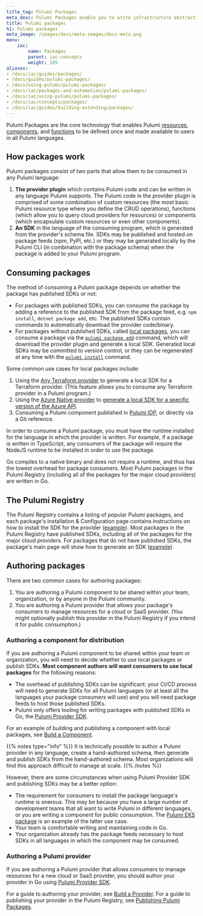 ```yaml
---
title_tag: Pulumi Packages
meta_desc: Pulumi Packages enable you to write infrastructure abstractions once in TypeScript, C#, Go, or Python and make them available for use in any Pulumi language.
title: Pulumi packages
h1: Pulumi packages
meta_image: /images/docs/meta-images/docs-meta.png
menu:
    iac:
        name: Packages
        parent: iac-concepts
        weight: 105
aliases:
- /docs/iac/guides/packages/
- /docs/guides/pulumi-packages/
- /docs/using-pulumi/pulumi-packages/
- /docs/iac/packages-and-automation/pulumi-packages/
- /docs/iac/using-pulumi/pulumi-packages/
- /docs/iac/concepts/packages/
- /docs/iac/guides/building-extending/packages/
---
```


Pulumi Packages are the core technology that enables Pulumi [resources](/docs/iac/concepts/resources/), [components](/docs/iac/concepts/components/), and [functions](/docs/iac/concepts/functions/) to be defined once and made available to users in all Pulumi languages.

## How packages work

Pulumi packages consist of two parts that allow them to be consumed in any Pulumi language:

1. **The provider plugin** which contains Pulumi code and can be written in any language Pulumi supports. The Pulumi code in the provider plugin is comprised of some combination of custom resources (the most basic Pulumi resource type where you define the CRUD operations), functions (which allow you to query cloud providers for resources) or components (which encapsulate custom resources or even other components).
1. **An SDK** in the language of the consuming program, which is generated from the provider's schema file. SDKs may be published and hosted on package feeds (npm, PyPI, etc.) or they may be generated locally by the Pulumi CLI (in combination with the package schema) when the package is added to your Pulumi program.

## Consuming packages

The method of consuming a Pulumi package depends on whether the package has published SDKs or not:

- For packages with published SDKs, you can consume the package by adding a reference to the published SDK from the package feed, e.g. `npm install`, `dotnet package add`, etc. The published SDKs contain commands to automatically download the provider code/binary.
- For packages without published SDKs, called [local packages](/docs/iac/guides/building-extending/packages/local-packages/#updating-local-packages), you can consume a package via the [`pulumi package add`](/docs/iac/cli/commands/pulumi_package_add/) command, which will download the provider plugin and generate a local SDK. Generated local SDKs may be committed to version control, or they can be regenerated at any time with the [`pulumi install`](/docs/iac/cli/commands/pulumi_install/) command.

Some common use cases for local packages include:

1. Using the [Any Terraform provider](/registry/packages/terraform-provider/) to generate a local SDK for a Terraform provider. (This feature allows you to consume any Terraform provider in a Pulumi program.)
1. Using the [Azure Native provider](/registry/packages/azure-native/) to [generate a local SDK for a specific version of the Azure API](/registry/packages/azure-native/version-guide/#accessing-any-api-version-via-local-packages).
1. Consuming a Pulumi component published in [Pulumi IDP](/docs/idp/), or directly via a Git reference.

In order to consume a Pulumi package, you must have the runtime installed for the language in which the provider is written. For example, if a package is written in TypeScript, any consumers of the package will require the NodeJS runtime to be installed in order to use the package.

Go compiles to a native binary and does not require a runtime, and thus has the lowest overhead for package consumers. Most Pulumi packages in the Pulumi Registry (including all of the packages for the major cloud providers) are written in Go.

## The Pulumi Registry

The Pulumi Registry contains a listing of popular Pulumi packages, and each package's Installation & Configuration page contains instructions on how to install the SDK for the provider ([example](/registry/packages/aws/installation-configuration/)). Most packages in the Pulumi Registry have published SDKs, including all of the packages for the major cloud providers. For packages that do not have published SDKs, the package's main page will show how to generate an SDK ([example](/registry/packages/terraform-provider/installation-configuration/#usage)).

## Authoring packages

There are two common cases for authoring packages:

1. You are authoring a Pulumi component to be shared within your team, organization, or by anyone in the Pulumi community.
1. You are authoring a Pulumi provider that allows your package's consumers to manage resources for a cloud or SaaS provider. (You might optionally publish this provider in the Pulumi Registry if you intend it for public consumption.)

### Authoring a component for distribution

If you are authoring a Pulumi component to be shared within your team or organization, you will need to decide whether to use local packages or publish SDKs. **Most component authors will want consumers to use local packages** for the following reasons:

- The overhead of publishing SDKs can be significant: your CI/CD process will need to generate SDKs for all Pulumi languages (or at least all the languages your package consumers will use) and you will need package feeds to host those published SDKs.
- Pulumi only offers tooling for writing packages with published SDKs in Go, the [Pulumi Provider SDK](/docs/iac/guides/building-extending/providers/pulumi-provider-sdk/).

For an example of building and publishing a component with local packages, see [Build a Component](/docs/iac/guides/building-extending/components/build-a-component/).

{{% notes type="info" %}}
It is technically possible to author a Pulumi provider in any language, create a hand-authored schema, then generate and publish SDKs from the hand-authored schema. Most organizations will find this approach difficult to manage at scale.
{{% /notes %}}

However, there are some circumstances when using Pulumi Provider SDK and publishing SDKs may be a better option:

- The requirement for consumers to install the package language's runtime is onerous. This may be because you have a large number of development teams that all want to write Pulumi in different languages, or you are writing a component for public consumption. The [Pulumi EKS package](/registry/packages/eks/) is an example of the latter use case.
- Your team is comfortable writing and maintaining code in Go.
- Your organization already has the package feeds necessary to host SDKs in all languages in which the component may be consumed.

### Authoring a Pulumi provider

If you are authoring a Pulumi provider that allows consumers to manage resources for a new cloud or SaaS provider, you should author your provider in Go using [Pulumi Provider SDK](/docs/iac/guides/building-extending/providers/pulumi-provider-sdk/).

For a guide to authoring your provider, see [Build a Provider](/docs/iac/guides/building-extending/providers/build-a-provider/). For a guide to publishing your provider in the Pulumi Registry, see [Publishing Pulumi Packages](/docs/iac/guides/building-extending/packages/publishing-packages/).

